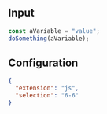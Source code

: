 
## Input
```javascript input
const aVariable = "value";
doSomething(aVariable);
```

## Configuration
```json configuration
{
  "extension": "js",
  "selection": "6-6"
}
```